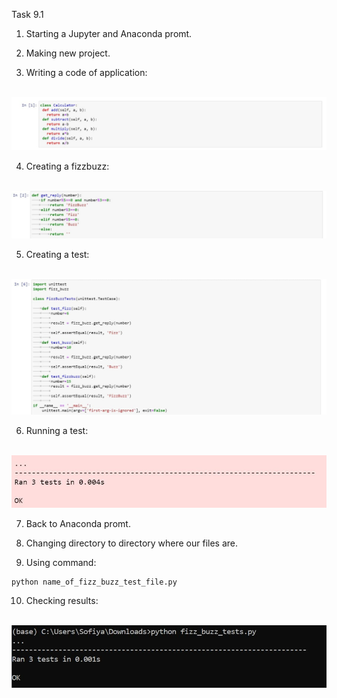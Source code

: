 Task 9.1

1. Starting a Jupyter and Anaconda promt.

2. Making new project.

3. Writing a code of application:
<br>
<img src="https://github.com/sofiiasss/DevOps_online_Kharkiv_2021Q2/blob/master/m9/images/calculator.jpg">
<br>

4. Creating a fizzbuzz:
<br>
<img src="https://github.com/sofiiasss/DevOps_online_Kharkiv_2021Q2/blob/master/m9/images/fizz_buzz.jpg">
<br>

5. Creating a test:
<br>
<img src="https://github.com/sofiiasss/DevOps_online_Kharkiv_2021Q2/blob/master/m9/images/test.jpg">
<br>

6. Running a test:
<br>
<img src="https://github.com/sofiiasss/DevOps_online_Kharkiv_2021Q2/blob/master/m9/images/run1.jpg">
<br>

7. Back to Anaconda promt.

8. Changing directory to directory where our files are.

9. Using command:

```
python name_of_fizz_buzz_test_file.py
```

10. Checking results:
<br>
<img src="https://github.com/sofiiasss/DevOps_online_Kharkiv_2021Q2/blob/master/m9/images/run_cmd_s.jpg">
<br>